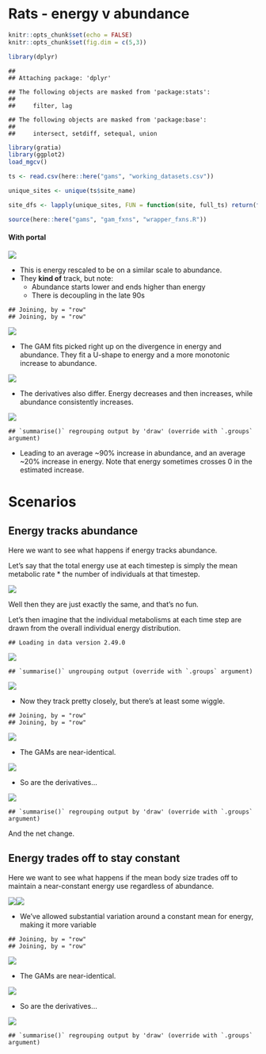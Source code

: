 Rats - energy v abundance
================

``` r
knitr::opts_chunk$set(echo = FALSE)
knitr::opts_chunk$set(fig.dim = c(5,3))

library(dplyr)
```

    ## 
    ## Attaching package: 'dplyr'

    ## The following objects are masked from 'package:stats':
    ## 
    ##     filter, lag

    ## The following objects are masked from 'package:base':
    ## 
    ##     intersect, setdiff, setequal, union

``` r
library(gratia)
library(ggplot2)
load_mgcv()

ts <- read.csv(here::here("gams", "working_datasets.csv"))

unique_sites <- unique(ts$site_name)

site_dfs <- lapply(unique_sites, FUN = function(site, full_ts) return(filter(full_ts, site_name == site)), full_ts = ts)

source(here::here("gams", "gam_fxns", "wrapper_fxns.R"))
```

#### With portal

![](rats_energy_files/figure-gfm/just%20e%20portal-1.png)<!-- -->

  - This is energy rescaled to be on a similar scale to abundance.
  - They **kind of** track, but note:
      - Abundance starts lower and ends higher than energy
      - There is decoupling in the late 90s

<!-- end list -->

    ## Joining, by = "row"
    ## Joining, by = "row"

![](rats_energy_files/figure-gfm/unnamed-chunk-2-1.png)<!-- -->

  - The GAM fits picked right up on the divergence in energy and
    abundance. They fit a U-shape to energy and a more monotonic
    increase to abundance.

![](rats_energy_files/figure-gfm/unnamed-chunk-3-1.png)<!-- -->

  - The derivatives also differ. Energy decreases and then increases,
    while abundance consistently increases.

![](rats_energy_files/figure-gfm/unnamed-chunk-4-1.png)<!-- -->

    ## `summarise()` regrouping output by 'draw' (override with `.groups` argument)

  - Leading to an average \~90% increase in abundance, and an average
    \~20% increase in energy. Note that energy sometimes crosses 0 in
    the estimated increase.

# Scenarios

## Energy tracks abundance

Here we want to see what happens if energy tracks abundance.

Let’s say that the total energy use at each timestep is simply the mean
metabolic rate \* the number of individuals at that timestep.

![](rats_energy_files/figure-gfm/unnamed-chunk-5-1.png)<!-- -->

Well then they are just exactly the same, and that’s no fun.

Let’s then imagine that the individual metabolisms at each time step are
drawn from the overall individual energy distribution.

    ## Loading in data version 2.49.0

![](rats_energy_files/figure-gfm/unnamed-chunk-6-1.png)<!-- -->

    ## `summarise()` ungrouping output (override with `.groups` argument)

![](rats_energy_files/figure-gfm/unnamed-chunk-6-2.png)<!-- -->

  - Now they track pretty closely, but there’s at least some wiggle.

<!-- end list -->

    ## Joining, by = "row"
    ## Joining, by = "row"

![](rats_energy_files/figure-gfm/unnamed-chunk-7-1.png)<!-- -->

  - The GAMs are near-identical.

![](rats_energy_files/figure-gfm/unnamed-chunk-8-1.png)<!-- -->

  - So are the derivatives…

![](rats_energy_files/figure-gfm/unnamed-chunk-9-1.png)<!-- -->

    ## `summarise()` regrouping output by 'draw' (override with `.groups` argument)

And the net change.

## Energy trades off to stay constant

Here we want to see what happens if the mean body size trades off to
maintain a near-constant energy use regardless of abundance.

![](rats_energy_files/figure-gfm/unnamed-chunk-10-1.png)<!-- -->![](rats_energy_files/figure-gfm/unnamed-chunk-10-2.png)<!-- -->

  - We’ve allowed substantial variation around a constant mean for
    energy, making it more variable

<!-- end list -->

    ## Joining, by = "row"
    ## Joining, by = "row"

![](rats_energy_files/figure-gfm/unnamed-chunk-11-1.png)<!-- -->

  - The GAMs are near-identical.

![](rats_energy_files/figure-gfm/unnamed-chunk-12-1.png)<!-- -->

  - So are the derivatives…

![](rats_energy_files/figure-gfm/unnamed-chunk-13-1.png)<!-- -->

    ## `summarise()` regrouping output by 'draw' (override with `.groups` argument)
